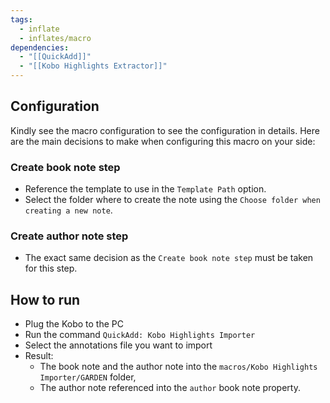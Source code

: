 ```yaml
---
tags:
  - inflate
  - inflates/macro
dependencies:
  - "[[QuickAdd]]"
  - "[[Kobo Highlights Extractor]]"
---
```

## Configuration

Kindly see the macro configuration to see the configuration in details.
Here are the main decisions to make when configuring this macro on your side: 
### Create book note step
- Reference the template to use in the `Template Path` option.
- Select the folder where to create the note using the `Choose folder when creating a new note`.
### Create author note step
- The exact same decision as the `Create book note step` must be taken for this step.
## How to run

- Plug the Kobo to the PC
- Run the command `QuickAdd: Kobo Highlights Importer`
- Select the annotations file you want to import
- Result:
	- The book note and the author note into the `macros/Kobo Highlights Importer/GARDEN` folder,
	- The author note referenced into the `author` book note property.